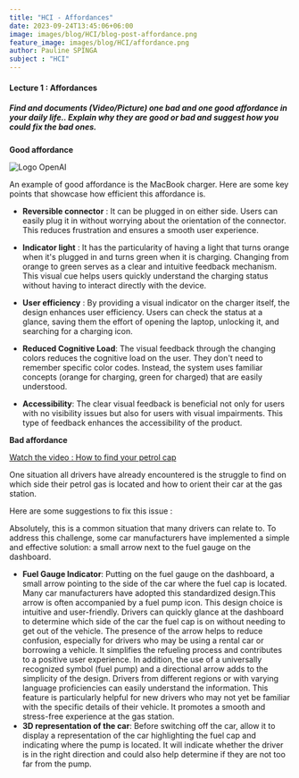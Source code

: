 ```yaml
---
title: "HCI - Affordances"
date: 2023-09-24T13:45:06+06:00
image: images/blog/HCI/blog-post-affordance.png
feature_image: images/blog/HCI/affordance.png
author: Pauline SPINGA
subject : "HCI"
---
```


#### Lecture 1 : Affordances

##### Find and documents (Video/Picture) one bad and one good affordance in your daily life.. Explain why they are good or bad and suggest how you could fix the bad ones.

**Good affordance**
 
![Logo OpenAI](/images/blog/HCI/blog-post-01.png)


An example of good affordance is the MacBook charger. Here are some key points that showcase how efficient this affordance is. 

- **Reversible connector** : It can be plugged in on either side. Users can easily plug it in without worrying about the orientation of the connector. This reduces frustration and ensures a smooth user experience.

- **Indicator light** : It has the particularity of having a light that turns orange when it's plugged in and turns green when it is charging. Changing from orange to green serves as a clear and intuitive feedback mechanism. This visual cue helps users quickly understand the charging status without having to interact directly with the device.

- **User efficiency** : By providing a visual indicator on the charger itself, the design enhances user efficiency. Users can check the status at a glance, saving them the effort of opening the laptop, unlocking it, and searching for a charging icon.

- **Reduced Cognitive Load**:
The visual feedback through the changing colors reduces the cognitive load on the user. They don't need to remember specific color codes. Instead, the system uses familiar concepts (orange for charging, green for charged) that are easily understood.

- **Accessibility**:
The clear visual feedback is beneficial not only for users with no visibility issues but also for users with visual impairments. This type of feedback enhances the accessibility of the product.

**Bad affordance**

[Watch the video : How to find your petrol cap](https://www.youtube.com/watch?v=vupgBykQnko)

One situation all drivers have already encountered is the struggle to find on which side their petrol gas is located and how to orient their car at the gas station.

Here are some suggestions to fix this issue : 


Absolutely, this is a common situation that many drivers can relate to. To address this challenge, some car manufacturers have implemented a simple and effective solution: a small arrow next to the fuel gauge on the dashboard.

- **Fuel Gauge Indicator**:
Putting on the fuel gauge on the dashboard, a small arrow pointing to the side of the car where the fuel cap is located. Many car manufacturers have adopted this standardized design.This arrow is often accompanied by a fuel pump icon. This design choice is intuitive and user-friendly. Drivers can quickly glance at the dashboard to determine which side of the car the fuel cap is on without needing to get out of the vehicle. The presence of the arrow helps to reduce confusion, especially for drivers who may be using a rental car or borrowing a vehicle. It simplifies the refueling process and contributes to a positive user experience.
In addition, the use of a universally recognized symbol (fuel pump) and a directional arrow adds to the simplicity of the design. Drivers from different regions or with varying language proficiencies can easily understand the information. This feature is particularly helpful for new drivers who may not yet be familiar with the specific details of their vehicle. It promotes a smooth and stress-free experience at the gas station.
- **3D representation of the car**: Before switching off the car, allow it to display a representation of the car highlighting the fuel cap and indicating where the pump is located. It will indicate whether the driver is in the right direction and could also help determine if they are not too far from the pump. 

